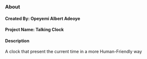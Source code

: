 ### About

#### Created By: Opeyemi Albert Adeoye
#### Project Name: Talking Clock
#### Description
A clock that present the current time in a more Human-Friendly way